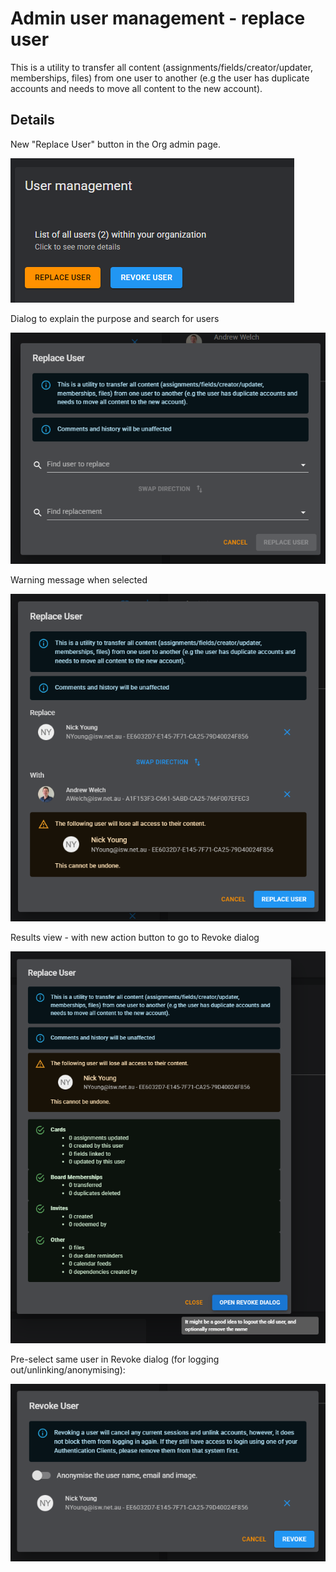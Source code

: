 # Admin user management - replace user

This is a utility to transfer all content (assignments/fields/creator/updater, memberships, files) from one user to another (e.g the user has duplicate accounts and needs to move all content to the new account).

## Details

New "Replace User" button in the Org admin page.

![replace user](./user-management.png)

Dialog to explain the purpose and search for users

![dialog](./dialog.png)

Warning message when selected

![warning](./warning.png)

Results view - with new action button to go to Revoke dialog

![results](./results.png)

Pre-select same user in Revoke dialog (for logging out/unlinking/anonymising):

![revoke](./revoke.png)
